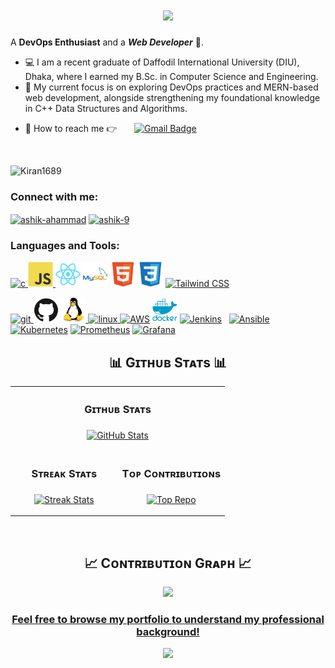 <!-- <h2 align="center"> <span><img src="https://github.com/TheDudeThatCode/TheDudeThatCode/blob/master/Assets/Earth.gif" width="24px"></span>  ٱلسَّلَامُ عَلَيْكُمْ! </h2> -->

<h1 align="center">
  <a href="https://git.io/typing-svg">
    <img src="https://readme-typing-svg.herokuapp.com/?lines=Hello,+There!+👋;I'm+Ashik+Ahammad...;&center=true&size=30">
  </a>
</h1>


<p>A <strong>DevOps Enthusiast</strong> and a <em><strong>Web Developer</strong></em> 🧠.</p>

<ul>
<li>💻 I am a recent graduate of Daffodil International University (DIU), Dhaka, where I earned my B.Sc. in Computer Science and Engineering.</li>
<li>🌱 My current focus is on exploring DevOps practices and MERN-based web development, alongside strengthening my foundational knowledge in C++ Data Structures and Algorithms.</li>
</ul>

- 📩 How to reach me 👉   &nbsp; &nbsp; &nbsp;   [![Gmail Badge](https://img.shields.io/badge/-ashik19ahammad@gmail.com-c14438?style=flat-square&logo=Gmail&logoColor=white&link=mailto:ashik19ahammad@gmail.com)](mailto:ashik19ahammad@gmail.com)

</br>


<p align="left">
  <img src="https://komarev.com/ghpvc/?username=ashik-ahammad&amp;label=Profile%20views&amp;color=770677&amp;style=for-the-badge&amp;logo=star" alt="Kiran1689" style="padding-right:20px;"> </p>

<h3 align="left">Connect with me:</h3>
<p align="left">
<a href="https://linkedin.com/in/ashik-ahammad" target="blank"><img align="center" src="https://raw.githubusercontent.com/rahuldkjain/github-profile-readme-generator/master/src/images/icons/Social/linked-in-alt.svg" alt="ashik-ahammad" height="30" width="40" /></a>
<a href="https://www.leetcode.com/ashik-9" target="blank"><img align="center" src="https://raw.githubusercontent.com/rahuldkjain/github-profile-readme-generator/master/src/images/icons/Social/leet-code.svg" alt="ashik-9" height="30" width="40" /></a>
</p>

<h3 align="left">Languages and Tools:</h3>

<p align="left"> 
  <a href="https://www.cprogramming.com/" target="_blank" rel="noreferrer"> <img src="https://cdn.jsdelivr.net/gh/devicons/devicon@latest/icons/cplusplus/cplusplus-original.svg" alt="c" width="40" height="40"/> </a>  
  <a href="https://developer.mozilla.org/en-US/docs/Web/JavaScript" target="_blank" rel="noreferrer"> <img src="https://raw.githubusercontent.com/devicons/devicon/master/icons/javascript/javascript-original.svg" alt="javascript" width="40" height="40"/> </a>
  <a href="https://react.dev/" target="_blank" rel="noreferrer"><img src="https://raw.githubusercontent.com/devicons/devicon/master/icons/react/react-original.svg" alt="React" width="40" height="40"/></a> 
  <a href="https://www.mysql.com/" target="_blank" rel="noreferrer"> <img src="https://raw.githubusercontent.com/devicons/devicon/master/icons/mysql/mysql-original-wordmark.svg" alt="mysql" width="40" height="40"/></a> 
  <a href="https://developer.mozilla.org/en-US/docs/Web/HTML" target="_blank" rel="noreferrer"><img src="https://raw.githubusercontent.com/devicons/devicon/master/icons/html5/html5-original.svg" alt="HTML" width="40" height="40"/></a>
  <a href="https://developer.mozilla.org/en-US/docs/Web/CSS" target="_blank" rel="noreferrer"><img src="https://raw.githubusercontent.com/devicons/devicon/master/icons/css3/css3-original.svg" alt="CSS" width="40" height="40"/></a>
  <a href="https://tailwindcss.com/" target="_blank" rel="noreferrer"><img src="https://www.vectorlogo.zone/logos/tailwindcss/tailwindcss-icon.svg" alt="Tailwind CSS" width="40" height="40"/></a>
</p>

<p align="left"> 
  <a href="https://git-scm.com/" target="_blank" rel="noreferrer"> <img src="https://www.vectorlogo.zone/logos/git-scm/git-scm-icon.svg" alt="git" width="40" height="40"/> </a> 
  <a href="https://github.com/" target="_blank" rel="noreferrer"><img src="https://raw.githubusercontent.com/devicons/devicon/master/icons/github/github-original.svg" alt="GitHub" width="40" height="40"/></a>
  <a href="https://www.linux.org/" target="_blank" rel="noreferrer"> <img src="https://raw.githubusercontent.com/devicons/devicon/master/icons/linux/linux-original.svg" alt="linux" width="40" height="40"/> </a> 
  <a href="https://en.wikipedia.org/wiki/Bash_(Unix_shell)" target="_blank" rel="noreferrer"> <img src="https://cdn.jsdelivr.net/gh/devicons/devicon@latest/icons/bash/bash-original.svg" alt="linux" width="40" height="40"/> </a> 
  <a href="https://aws.amazon.com/" target="_blank" rel="noreferrer"><img src="https://cdn.jsdelivr.net/gh/devicons/devicon@latest/icons/amazonwebservices/amazonwebservices-original-wordmark.svg" alt="AWS" width="36" height="36"/></a>
  <a href="https://www.docker.com/" target="_blank" rel="noreferrer"><img src="https://raw.githubusercontent.com/devicons/devicon/master/icons/docker/docker-plain-wordmark.svg" alt="Docker" width="40" height="40"/></a>
  <a href="https://www.jenkins.io/" target="_blank" rel="noreferrer"><img src="https://cdn.jsdelivr.net/gh/devicons/devicon@latest/icons/jenkins/jenkins-line.svg" alt="Jenkins" width="40" height="40"/></a>   
  <a href="https://www.ansible.com/" target="_blank" rel="noreferrer"><img src="https://cdn.jsdelivr.net/gh/devicons/devicon@latest/icons/ansible/ansible-original-wordmark.svg" alt="Ansible" width="40" height="40"/></a>
  <a href="https://kubernetes.io/" target="_blank" rel="noreferrer"><img src="https://cdn.jsdelivr.net/gh/devicons/devicon@latest/icons/kubernetes/kubernetes-plain-wordmark.svg" alt="Kubernetes" width="40" height="40"/></a>
  <a href="https://prometheus.io/" target="_blank" rel="noreferrer"><img src="https://cdn.jsdelivr.net/gh/devicons/devicon@latest/icons/prometheus/prometheus-original-wordmark.svg" alt="Prometheus" width="40" height="40"/></a>
  <a href="https://grafana.com/" target="_blank" rel="noreferrer"><img src="https://cdn.jsdelivr.net/gh/devicons/devicon@latest/icons/grafana/grafana-original-wordmark.svg" alt="Grafana" width="40" height="40"/></a>
  
<!--   <a href="https://nodejs.org/" target="_blank" rel="noreferrer"><img src="https://raw.githubusercontent.com/devicons/devicon/master/icons/nodejs/nodejs-original.svg" alt="Node.js" width="40" height="40"/></a> -->
</p>

<!-- <img src="https://github-readme-stats.vercel.app/api/top-langs/?username=ashik-ahammad&amp;theme=tokyonight&amp;layout=compact" alt="Most Used Languages"></p> -->

<h2 align="center">📊 Gɪᴛʜᴜʙ Sᴛᴀᴛs 📊</h2>

<table width="100%">
  <tr>
    <td colspan="2">
      <h3 align="center"><strong>Gɪᴛʜᴜʙ Sᴛᴀᴛs</strong></h3>
      <p align="center">
        <a href="https://github.com/ashik-ahammad">
          <img align="middle" width="100%" src="https://github-readme-stats.vercel.app/api?username=ashik-ahammad&amp;count_private=true&amp;show_icons=true&amp;theme=nightowl" alt="GitHub Stats">
        </a>
      </p>
    </td>
  </tr>
  <tr>
    <td width="50%">
      <h3 align="center"><strong>Sᴛʀᴇᴀᴋ Sᴛᴀᴛs</strong></h3>
      <p align="center">
        <a href="https://github.com/ashik-ahammad">
          <img align="middle" src="https://streak-stats.demolab.com?user=ashik-ahammad&amp;theme=nightowl" alt="Streak Stats">
        </a>
      </p>
    </td>
    <td width="50%">
      <h3 align="center"><strong>Tᴏᴘ Cᴏɴᴛʀɪʙᴜᴛɪᴏɴs</strong></h3>
      <p align="center">
        <a href="https://github.com/ashik-ahammad">
          <img align="middle" src="https://github-contributor-stats.vercel.app/api?username=ashik-ahammad&amp;limit=3&amp;theme=nightowl&amp;show_owner=true&amp;combine_all_yearly_contributions=true" alt="Top Repo">
        </a>
      </p>
    </td>
  </tr>
</table>


<br>
<!--Contribution Graph-->
<h2 align="center">📈 Cᴏɴᴛʀɪʙᴜᴛɪᴏɴ Gʀᴀᴘʜ 📈</h2>
<div align="center">
    <img src="https://github-readme-activity-graph.vercel.app/graph?username=ashik-ahammad&amp;bg_color=011627&amp;color=79d3c3&amp;line=c792ea&amp;point=ffeb95&amp;area=true&amp;hide_border=false" border-radius="15">
</div>

<h3 align="center"><a target="_blank" href="https://ashik-ahammad.github.io/portfolio/">Feel free to browse my portfolio to understand my professional background!</a> </h3>

<p align="center">
  <img src="https://capsule-render.vercel.app/api?type=waving&amp;color=gradient&amp;height=65&amp;section=footer">
</p>



